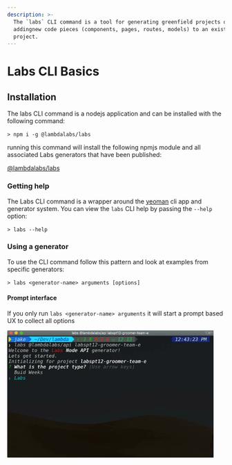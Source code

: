```yaml
---
description: >-
  The `labs` CLI command is a tool for generating greenfield projects or
  addingnew code pieces (components, pages, routes, models) to an existing
  project.
---
```


# Labs CLI Basics

## Installation

The labs CLI command is a nodejs application and can be installed with the following command:

```text
> npm i -g @lambdalabs/labs
```

running this command will install the following npmjs module and all associated Labs generators that have been published:

[@lambdalabs/labs](https://www.npmjs.com/package/@lambdalabs/labs)

### Getting help

The Labs CLI command is a wrapper around the [yeoman](https://yeoman.io/learning/index.html) cli app and generator system. You can view the `labs` CLI help by passing the `--help` option:

```text
> labs --help
```

### Using a generator

To use the CLI command follow this pattern and look at examples from specific generators:

```text
> labs <generator-name> arguments [options]
```

#### Prompt interface

If you only run `labs <generator-name> arguments` it will start a prompt based UX to collect all options

![](../.gitbook/assets/labs-cli-spa-prompt-ux.gif)

